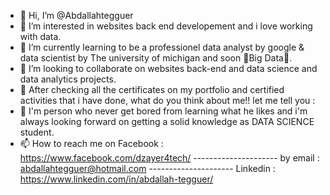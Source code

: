 - 👋 Hi, I’m @Abdallahtegguer
- 👀 I’m interested in websites back end developement and i love working with data.
- 🌱 I’m currently learning to be a professionel data analyst by google & data scientist by The university of michigan and soon 👀Big Data👀.
- 💞️ I’m looking to collaborate on websites back-end and data science and data analytics projects.
- 🤔 After checking all the certificates on my portfolio and certified activities that i have done, what do you think about me!! let me tell you : 
- 🤠 I'm person who never get bored from learning what he likes and i'm always looking forward on getting a solid knowledge as DATA SCIENCE student.
- 📫 How to reach me on Facebook : https://www.facebook.com/dzayer4tech/
--------------------- by email : abdallahtegguer@hotmail.com
--------------------- Linkedin : https://www.linkedin.com/in/abdallah-tegguer/

<!---
Abdallahtegguer/Abdallahtegguer is a ✨ special ✨ repository because its `README.md` (this file) appears on your GitHub profile.
You can click the Preview link to take a look at your changes.
--->
